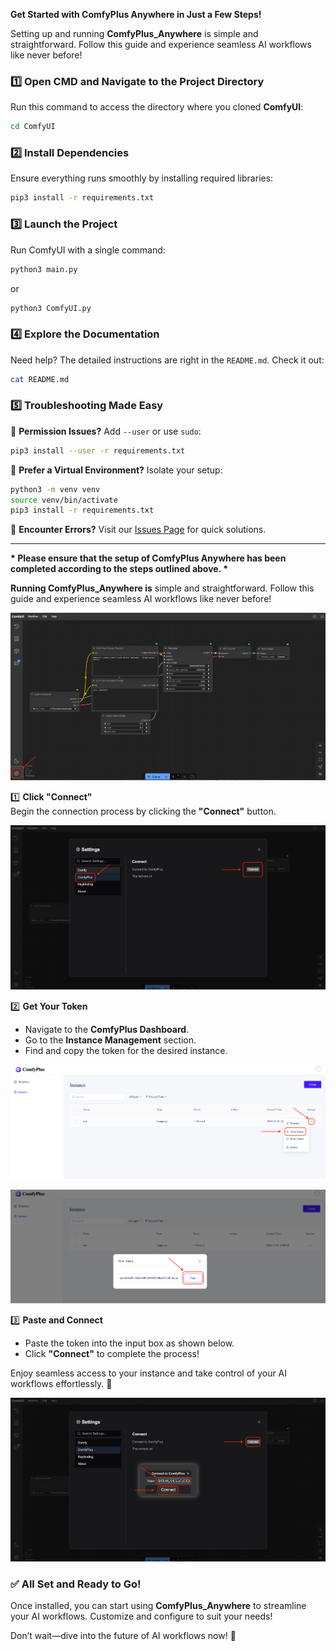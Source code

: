 **Get Started with ComfyPlus Anywhere in Just a Few Steps\!**

Setting up and running **ComfyPlus\_Anywhere** is simple and straightforward. Follow this guide and experience seamless AI workflows like never before\!

### **1️⃣ Open CMD and Navigate to the Project Directory**

Run this command to access the directory where you cloned **ComfyUI**:

```bash
cd ComfyUI
```

### **2️⃣ Install Dependencies**

Ensure everything runs smoothly by installing required libraries:

```bash
pip3 install -r requirements.txt
```

### **3️⃣ Launch the Project**

Run ComfyUI with a single command:

```bash
python3 main.py
```

or 

```bash
python3 ComfyUI.py
```

### **4️⃣ Explore the Documentation**

Need help? The detailed instructions are right in the `README.md`. Check it out:

```bash
cat README.md
```

### **5️⃣ Troubleshooting Made Easy**

🌟 **Permission Issues?** Add `--user` or use `sudo`:

```bash
pip3 install --user -r requirements.txt
```

🌟 **Prefer a Virtual Environment?** Isolate your setup:

```bash
python3 -m venv venv
source venv/bin/activate
pip3 install -r requirements.txt
```

🌟 **Encounter Errors?** Visit our [Issues Page](https://github.com/comfyanonymous/ComfyUI/issues) for quick solutions.

---

**\* Please ensure that the setup of ComfyPlus Anywhere has been completed according to the steps outlined above. \***

**Running ComfyPlus\_Anywhere is** simple and straightforward. Follow this guide and experience seamless AI workflows like never before\!

![](/images/image113.png)


1️⃣ **Click "Connect"**  
Begin the connection process by clicking the **"Connect"** button.

![](/images/image111.png)

2️⃣ **Get Your Token**

* Navigate to the **ComfyPlus Dashboard**.  
* Go to the **Instance Management** section.  
* Find and copy the token for the desired instance.

![](/images/image116.png)

![](/images/image117.png)

3️⃣ **Paste and Connect**

* Paste the token into the input box as shown below.  
* Click **"Connect"** to complete the process\!

Enjoy seamless access to your instance and take control of your AI workflows effortlessly. 🚀

![](/images/image118.png)

### **✅ All Set and Ready to Go\!**

Once installed, you can start using **ComfyPlus\_Anywhere** to streamline your AI workflows. Customize and configure to suit your needs\!

Don’t wait—dive into the future of AI workflows now\! 🚀

